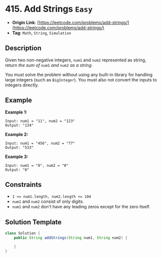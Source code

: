 # 415. Add Strings `Easy`

- **Origin Link**: [https://leetcode.com/problems/add-strings/](https://leetcode.com/problems/add-strings/)
- **Tag**: `Math`, `String`, `Simulation`


## Description

Given two non-negative integers, `num1` and `num2` represented as string, return *the sum of* `num1` *and* `num2` *as a string*.

You must solve the problem without using any built-in library for handling large integers (such as `BigInteger`). You must also not convert the inputs to integers directly.


## Example

**Example 1:**

```
Input: num1 = "11", num2 = "123"
Output: "134"
```

**Example 2:**

```
Input: num1 = "456", num2 = "77"
Output: "533"
```

**Example 3:**

```
Input: num1 = "0", num2 = "0"
Output: "0"
```


## Constraints

- `1 <= num1.length, num2.length <= 104`
- `num1` and `num2` consist of only digits.
- `num1` and `num2` don't have any leading zeros except for the zero itself.


## Solution Template

```java
class Solution {
    public String addStrings(String num1, String num2) {

    }
}
```

